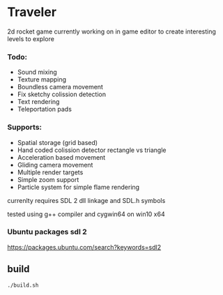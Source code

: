 # Traveler

2d rocket game 
currently working on in game editor to create interesting levels to explore

### Todo:
- Sound mixing
- Texture mapping
- Boundless camera movement 
- Fix sketchy colission detection
- Text rendering
- Teleportation pads

### Supports:
- Spatial storage (grid based)
- Hand coded colission detector rectangle vs triangle
- Acceleration based movement
- Gliding camera movement
- Multiple render targets 
- Simple zoom support
- Particle system for simple flame rendering

currenlty requires SDL 2 dll linkage and SDL.h symbols

tested using g++ compiler and cygwin64 on win10 x64

### Ubuntu packages sdl 2
https://packages.ubuntu.com/search?keywords=sdl2

## build 
```
./build.sh

```




